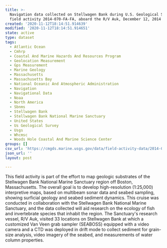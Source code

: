 ```yaml
---
title: >-
  Navigation data collected on Stellwagen Bank during U.S. Geological Survey
  field activity 2014-070-FA-FA, aboard the R/V Auk, December 12, 2014
created: '2020-11-12T18:14:51.914639'
modified: '2020-11-12T18:14:51.914651'
state: active
type: dataset
tags:
  - Atlantic Ocean
  - Cmhrp
  - Coastal And Marine Hazards And Resources Program
  - Geolocation Measurement
  - Gps Measurement
  - Marine Geology
  - Massachusetts
  - Massachusetts Bay
  - National Oceanic And Atmospheric Administration
  - Navigation
  - Navigational Data
  - Noaa
  - North America
  - Sbnms
  - Stellwagen Bank
  - Stellwagen Bank National Marine Sanctuary
  - United States
  - Us Geological Survey
  - Usgs
  - Whcmsc
  - Woods Hole Coastal And Marine Science Center
groups: []
csv_url: 'https://cmgds.marine.usgs.gov/data/field-activity-data/2014-070-FA/'
json_url: ''
layout: post

---
```

This field activity is part of the effort to map geologic substrates of the Stellwagen Bank National Marine Sanctuary region off Boston, Massachusetts. The overall goal is to develop high-resolution (1:25,000) interpretive maps, based on multibeam sonar data and seabed sampling, showing surficial geology and seabed sediment dynamics. This cruise was conducted in collaboration with the Stellwagen Bank National Marine Sanctuary, and the data collected will aid research on the ecology of fish and invertebrate species that inhabit the region. The Sanctuary's research vessel, R/V Auk, visited 33 locations on Stellwagen Bank at which a customized Van Veen grab sampler (SEABOSS) equipped with a video camera and a CTD was deployed in drift mode to collect sediment for grain-size analysis, video imagery of the seabed, and measurements of water column properties.
